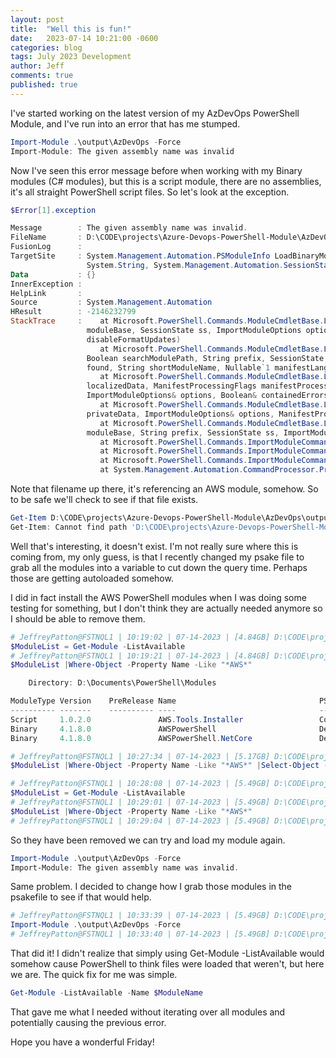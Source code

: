 ```yaml
---
layout: post
title:  "Well this is fun!"
date:   2023-07-14 10:21:00 -0600
categories: blog
tags: July 2023 Development
author: Jeff
comments: true
published: true
---
```

I've started working on the latest version of my AzDevOps PowerShell Module, and I've run into an error that has me stumped.

```powershell
Import-Module .\output\AzDevOps -Force
Import-Module: The given assembly name was invalid
```

Now I've seen this error message before when working with my Binary modules (C# modules), but this is a script module, there are no assemblies, it's all straight PowerShell script files. So let's look at the exception.

```powershell
$Error[1].exception

Message        : The given assembly name was invalid.
FileName       : D:\CODE\projects\Azure-Devops-PowerShell-Module\AzDevOps\output\AzDevOps\AWS.Tools.Installer\AWS.Tools.Installer.psd1
FusionLog      :
TargetSite     : System.Management.Automation.PSModuleInfo LoadBinaryModule(System.Management.Automation.PSModuleInfo, System.String, System.String, System.Reflection.Assembly,
                 System.String, System.Management.Automation.SessionState, ImportModuleOptions, ManifestProcessingFlags, System.String, Boolean ByRef, System.String, Boolean)
Data           : {}
InnerException :
HelpLink       :
Source         : System.Management.Automation
HResult        : -2146232799
StackTrace     :    at Microsoft.PowerShell.Commands.ModuleCmdletBase.LoadBinaryModule(PSModuleInfo parentModule, String moduleName, String fileName, Assembly assemblyToLoad, String
                 moduleBase, SessionState ss, ImportModuleOptions options, ManifestProcessingFlags manifestProcessingFlags, String prefix, Boolean& found, String shortModuleName, Boolean
                 disableFormatUpdates)
                    at Microsoft.PowerShell.Commands.ModuleCmdletBase.LoadModuleNamedInManifest(PSModuleInfo parentModule, ModuleSpecification moduleSpecification, String moduleBase,
                 Boolean searchModulePath, String prefix, SessionState ss, ImportModuleOptions options, ManifestProcessingFlags manifestProcessingFlags, Object privateData, Boolean&
                 found, String shortModuleName, Nullable`1 manifestLanguageMode)
                    at Microsoft.PowerShell.Commands.ModuleCmdletBase.LoadModuleManifest(String moduleManifestPath, ExternalScriptInfo manifestScriptInfo, Hashtable data, Hashtable
                 localizedData, ManifestProcessingFlags manifestProcessingFlags, Version minimumVersion, Version maximumVersion, Version requiredVersion, Nullable`1 requiredModuleGuid,
                 ImportModuleOptions& options, Boolean& containedErrors)
                    at Microsoft.PowerShell.Commands.ModuleCmdletBase.LoadModule(PSModuleInfo parentModule, String fileName, String moduleBase, String prefix, SessionState ss, Object
                 privateData, ImportModuleOptions& options, ManifestProcessingFlags manifestProcessingFlags, Boolean& found, Boolean& moduleFileFound)
                    at Microsoft.PowerShell.Commands.ModuleCmdletBase.LoadUsingExtensions(PSModuleInfo parentModule, String moduleName, String fileBaseName, String extension, String
                 moduleBase, String prefix, SessionState ss, ImportModuleOptions options, ManifestProcessingFlags manifestProcessingFlags, Boolean& found, Boolean& moduleFileFound)
                    at Microsoft.PowerShell.Commands.ImportModuleCommand.ImportModule_LocallyViaName(ImportModuleOptions importModuleOptions, String name)
                    at Microsoft.PowerShell.Commands.ImportModuleCommand.ImportModule_LocallyViaName_WithTelemetry(ImportModuleOptions importModuleOptions, String name)
                    at Microsoft.PowerShell.Commands.ImportModuleCommand.ProcessRecord()
                    at System.Management.Automation.CommandProcessor.ProcessRecord()
```

Note that filename up there, it's referencing an AWS module, somehow. So to be safe we'll check to see if that file exists.

```powershell
Get-Item D:\CODE\projects\Azure-Devops-PowerShell-Module\AzDevOps\output\AzDevOps\AWS.Tools.Installer\AWS.Tools.Installer.psd1
Get-Item: Cannot find path 'D:\CODE\projects\Azure-Devops-PowerShell-Module\AzDevOps\output\AzDevOps\AWS.Tools.Installer\AWS.Tools.Installer.psd1' because it does not exist.
```

Well that's interesting, it doesn't exist. I'm not really sure where this is coming from, my only guess, is that I recently changed my psake file to grab all the modules into a variable to cut down the query time. Perhaps those are getting autoloaded somehow.

I did in fact install the AWS PowerShell modules when I was doing some testing for something, but I don't think they are actually needed anymore so I should be able to remove them.

```powershell
# JeffreyPatton@FSTNQL1 | 10:19:02 | 07-14-2023 | [4.84GB] D:\CODE\projects\Azure-Devops-PowerShell-Module\AzDevOps $  [37-get-a-feed]
$ModuleList = Get-Module -ListAvailable
# JeffreyPatton@FSTNQL1 | 10:19:21 | 07-14-2023 | [4.84GB] D:\CODE\projects\Azure-Devops-PowerShell-Module\AzDevOps $  [37-get-a-feed]
$ModuleList |Where-Object -Property Name -Like "*AWS*"

    Directory: D:\Documents\PowerShell\Modules

ModuleType Version    PreRelease Name                                PSEdition ExportedCommands
---------- -------    ---------- ----                                --------- ----------------
Script     1.0.2.0               AWS.Tools.Installer                 Core,Desk {Uninstall-AWSToolsModule, Install-AWSToolsModule, Update-AWSToolsModule}
Binary     4.1.8.0               AWSPowerShell                       Desk
Binary     4.1.8.0               AWSPowerShell.NetCore               Desk

# JeffreyPatton@FSTNQL1 | 10:27:34 | 07-14-2023 | [5.17GB] D:\CODE\projects\Azure-Devops-PowerShell-Module\AzDevOps $  [37-get-a-feed]
$ModuleList |Where-Object -Property Name -Like "*AWS*" |Select-Object -ExpandProperty Name |ForEach-Object {Uninstall-Module -Name $_}

# JeffreyPatton@FSTNQL1 | 10:28:08 | 07-14-2023 | [5.49GB] D:\CODE\projects\Azure-Devops-PowerShell-Module\AzDevOps $  [37-get-a-feed]
$ModuleList = Get-Module -ListAvailable
# JeffreyPatton@FSTNQL1 | 10:29:01 | 07-14-2023 | [5.49GB] D:\CODE\projects\Azure-Devops-PowerShell-Module\AzDevOps $  [37-get-a-feed]
$ModuleList |Where-Object -Property Name -Like "*AWS*"
# JeffreyPatton@FSTNQL1 | 10:29:04 | 07-14-2023 | [5.49GB] D:\CODE\projects\Azure-Devops-PowerShell-Module\AzDevOps $  [37-get-a-feed]
```

So they have been removed we can try and load my module again.

```powershell
Import-Module .\output\AzDevOps -Force
Import-Module: The given assembly name was invalid.
```

Same problem. I decided to change how I grab those modules in the psakefile to see if that would help.

```powershell
# JeffreyPatton@FSTNQL1 | 10:33:39 | 07-14-2023 | [5.49GB] D:\CODE\projects\Azure-Devops-PowerShell-Module\AzDevOps $  [37-get-a-feed]
Import-Module .\output\AzDevOps -Force
# JeffreyPatton@FSTNQL1 | 10:33:40 | 07-14-2023 | [5.49GB] D:\CODE\projects\Azure-Devops-PowerShell-Module\AzDevOps $  [37-get-a-feed]
```

That did it! I didn't realize that simply using Get-Module -ListAvailable would somehow cause PowerShell to think files were loaded that weren't, but here we are. The quick fix for me was simple.

```powershell
Get-Module -ListAvailable -Name $ModuleName
```

That gave me what I needed without iterating over all modules and potentially causing the previous error.

Hope you have a wonderful Friday!
